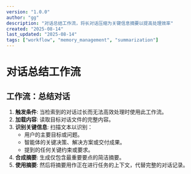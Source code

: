 ```yaml
---
version: "1.0.0"
author: "gg"
description: "对话总结工作流，将长对话压缩为关键信息摘要以提高处理效率"
created: "2025-08-14"
last_updated: "2025-08-14"
tags: ["workflow", "memory_management", "summarization"]
---
```


# 对话总结工作流

## 工作流：总结对话

1.  **触发条件**: 当检索到的对话过长而无法高效处理时使用此工作流。
2.  **加载内容**: 读取目标对话文件的完整内容。
3.  **识别关键信息**: 扫描文本以识别：
    - 用户的主要目标或问题。
    - 智能体的关键决策、解决方案或交付成果。
    - 提到的任何关键约束或要求。
4.  **合成摘要**: 生成仅包含最重要要点的简洁摘要。
5.  **使用摘要**: 然后将摘要用作正在进行任务的上下文，代替完整的对话记录。